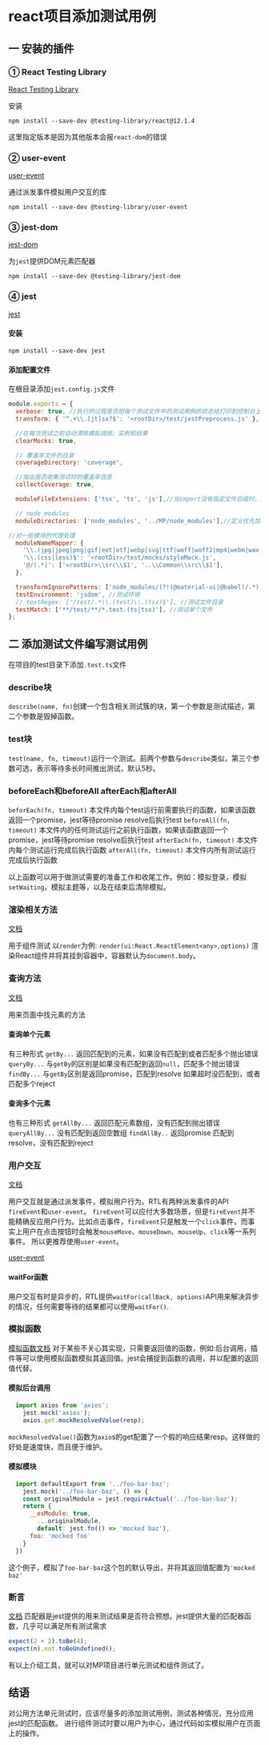 # react项目添加测试用例
## 一 安装的插件
### ① React Testing Library
[React Testing Library](https://testing-library.com/docs/react-testing-library/intro)

安装
```
npm install --save-dev @testing-library/react@12.1.4
```
这里指定版本是因为其他版本会报`react-dom`的错误

### ② user-event
[user-event](https://testing-library.com/docs/user-event/intro)

通过派发事件模拟用户交互的库

```
npm install --save-dev @testing-library/user-event
```

### ③ jest-dom

[jest-dom](https://testing-library.com/docs/ecosystem-jest-dom/)

为`jest`提供DOM元素匹配器

```
npm install --save-dev @testing-library/jest-dom
```

### ④ jest
[jest](https://jestjs.io/)

#### 安装
```
npm install --save-dev jest
```
#### 添加配置文件
在根目录添加`jest.config.js`文件
```js
module.exports = {
  verbose: true, //执行的过程是否把每个测试文件中的测试用例的状态给打印到控制台上
  transform: { '^.+\\.[jt]sx?$': '<rootDir>/test/jestPreprocess.js' }, //定义在运行测试时，如何转换测试文件

  //在每次测试之前自动清除模拟调用、实例和结果
  clearMocks: true,

  // 覆盖率文件的目录
  coverageDirectory: 'coverage',

  //指出是否收集测试时的覆盖率信息
  collectCoverage: true,

  moduleFileExtensions: ['tsx', 'ts', 'js'],//当import没有指定文件后缀时，Jest将从配置的数组中从左到右查找扩展名

  // node_modules
  moduleDirectories: ['node_modules', '../MP/node_modules'],//定义优先加载的依赖的目录路径

//对一些模块的代理处理
  moduleNameMapper: {
    '\\.(jpg|jpeg|png|gif|eot|otf|webp|svg|ttf|woff|woff2|mp4|webm|wav|mp3|m4a|aac|oga)$': '<rootDir>/test/mocks/fileMock.js',
    '\\.(css|less)$': '<rootDir>/test/mocks/styleMock.js',
    '@/(.*)': ['<rootDir>\\src\\$1', '..\\Common\\src\\$1'],
  },

  transformIgnorePatterns: ['node_modules/(?!(@material-ui|@babel)/.*)'],//忽略文件
  testEnvironment: 'jsdom', //测试环境
  // testRegex: ['/test/.*\\.(test)\\.(tsx)$'], //测试文件目录
  testMatch: ['**/test/**/*.test.(ts|tsx)'], //测试单个文件
};
```

## 二 添加测试文件编写测试用例
在项目的test目录下添加`.test.ts`文件

### describe块
`describe(name, fn)`创建一个包含相关测试簇的块，第一个参数是测试描述，第二个参数是毁掉函数。

### test块
`test(name, fn, timeout)`运行一个测试。前两个参数与`describe`类似，第三个参数可选，表示等待多长时间推出测试，默认5秒。

### beforeEach和beforeAll afterEach和afterAll
`beforEach(fn, timeout)` 本文件内每个test运行前需要执行的函数，如果该函数返回一个promise，jest等待promise resolve后执行test
`beforeAll(fn, timeout)` 本文件内的任何测试运行之前执行函数，如果该函数返回一个promise，jest等待promise resolve后执行test
`afterEach(fn, timeout)` 本文件内每个测试运行完成后执行函数
`afterAll(fn, timeout)` 本文件内所有测试运行完成后执行函数

以上函数可以用于做测试需要的准备工作和收尾工作。例如：模拟登录，模拟`setWaiting`，模拟主题等，以及在结束后清除模拟。

### 渲染相关方法
[文档](https://testing-library.com/docs/react-testing-library/api#render)

用于组件测试
以`render`为例: `render(ui:React.ReactElement<any>,options)` 渲染React组件并将其挂到容器中，容器默认为`document.body`。

### 查询方法
[文档](https://testing-library.com/docs/queries/about)

用来页面中找元素的方法
#### 查询单个元素
有三种形式
`getBy...` 返回匹配到的元素，如果没有匹配到或者匹配多个抛出错误
`queryBy...` 与`getBy`的区别是如果没有匹配到返回`null`，匹配多个抛出错误
`findBy...` 与`getBy`区别是返回promise，匹配到resolve 如果超时没匹配到，或者匹配多个reject

#### 查询多个元素
也有三种形式
`getAllBy...` 返回匹配元素数组，没有匹配到抛出错误
`queryAllBy...` 没有匹配到返回空数组
`findAllBy..` 返回promise 匹配到resolve，没有匹配到reject

### 用户交互
[文档](https://testing-library.com/docs/dom-testing-library/api-events)

用户交互就是通过派发事件，模拟用户行为。RTL有两种派发事件的API `fireEvent`和`user-event`。
`fireEvent`可以应付大多数场景，但是`fireEvent`并不能精确反应用户行为。比如点击事件，`fireEvent`只是触发一个`click`事件，而事实上用户在点击按钮时会触发`mouseMove`、`mouseDown`、`mouseUp`、`click`等一系列事件。
所以更推荐使用`user-event`。

[user-event](https://testing-library.com/docs/user-event/intro/)

#### waitFor函数
用户交互有时是异步的，RTL提供`waitFor(callBack, options)`API用来解决异步的情况，任何需要等待的结果都可以使用`waitFor()`.

### 模拟函数
[模拟函数文档](https://www.jestjs.cn/docs/mock-function-api)
对于某些不关心其实现，只需要返回值的函数，例如:后台调用，插件等可以使用模拟函数模拟其返回值。jest会捕捉到函数的调用，并以配置的返回值代替。
#### 模拟后台调用
```js
  import axios from 'axios';
	jest.mock('axios');
	axios.get.mockResolvedValue(resp);
```
`mockResolvedValue()`函数为`axio`s的get配置了一个假的响应结果resp。这样做的好处是速度快，而且便于维护。

#### 模拟模块
```js
  import defaultExport from '../foo-bar-baz';
	jest.mock('../foo-bar-baz', () => {
    const originalModule = jest.requireActual('../foo-bar-baz');
  	return {
      __esModule: true,
    	...originalModule,
    	default: jest.fn(() => 'mocked baz'),
      foo: 'mocked foo'
    }
  })
```
这个例子，模拟了`foo-bar-baz`这个包的默认导出，并将其返回值配置为`'mocked baz'`
### 断言
[文档](https://www.jestjs.cn/docs/expect)
匹配器是jest提供的用来测试结果是否符合预想。jest提供大量的匹配器函数，几乎可以满足所有测试需求
```js
expect(2 + 2).toBe(4);
expect(n).not.toBeUndefined();
```
有以上介绍工具，就可以对MP项目进行单元测试和组件测试了。

## 结语
对公用方法单元测试时，应该尽量多的添加测试用例，测试各种情况，充分应用jest的匹配函数。
进行组件测试时要以用户为中心，通过代码如实模拟用户在页面上的操作。




